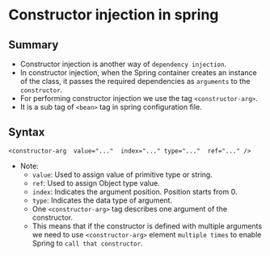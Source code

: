 # Constructor injection in spring

## Summary
- Constructor injection is another way of `dependency injection`.
- In constructor injection, when the Spring container creates an instance of the class, it passes the required dependencies as `arguments` to the `constructor`.
- For performing constructor injection we use the tag `<constructor-arg>`.
- It is a sub tag of `<bean>` tag in spring configuration file.

## Syntax
`
<constructor-arg  value="..."  index="..." type="..."  ref="..." />
`

- Note:
    - `value`: Used to assign value of primitive type or string.
    - `ref`: Used to assign Object type value.
    - `index`: Indicates the argument position. Position starts from 0.
    - `type`: Indicates the data type of argument.
    - One `<constructor-arg>` tag describes one argument of the constructor.
    - This means that if the constructor is defined with multiple arguments we need to use `<constructor-arg>` element `multiple times` to enable Spring to `call that constructor`.
